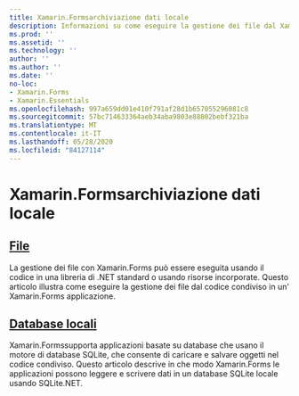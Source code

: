 ```yaml
---
title: Xamarin.Formsarchiviazione dati locale
description: Informazioni su come eseguire la gestione dei file dal Xamarin.Forms codice condiviso e su come leggere e scrivere dati in un database SQLite locale usando SQLite.NET.
ms.prod: ''
ms.assetid: ''
ms.technology: ''
author: ''
ms.author: ''
ms.date: ''
no-loc:
- Xamarin.Forms
- Xamarin.Essentials
ms.openlocfilehash: 997a659dd01e410f791af28d1b657055296081c8
ms.sourcegitcommit: 57bc714633364aeb34aba9803e88802bebf321ba
ms.translationtype: MT
ms.contentlocale: it-IT
ms.lasthandoff: 05/28/2020
ms.locfileid: "84127114"
---
```

# <a name="xamarinforms-local-data-storage"></a>Xamarin.Formsarchiviazione dati locale

## <a name="files"></a>[File](files.md)

La gestione dei file con Xamarin.Forms può essere eseguita usando il codice in una libreria di .NET standard o usando risorse incorporate. Questo articolo illustra come eseguire la gestione dei file dal codice condiviso in un' Xamarin.Forms applicazione.

## <a name="local-databases"></a>[Database locali](databases.md)

Xamarin.Formssupporta applicazioni basate su database che usano il motore di database SQLite, che consente di caricare e salvare oggetti nel codice condiviso. Questo articolo descrive in che modo Xamarin.Forms le applicazioni possono leggere e scrivere dati in un database SQLite locale usando SQLite.NET.
